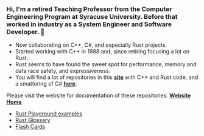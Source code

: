 ### Hi, I'm a retired Teaching Professor from the Computer Engineering Program at Syracuse University.  Before that worked in industry as a System Engineer and Software Developer. 👋<br />
- Now collaborating on C++, C#, and especially Rust projects.
- Started working with C++ in 1988 and, since retiring focusing a lot on Rust.
- Rust seems to have found the sweet spot for performance, memory and data race safety, and expressiveness.
- You will find a lot of repositories in this <a href="https://jimfawcett.github.io">**site**</a> with C++ and Rust code, and a smattering of C# <a href="https://jimfawcett.github.io/RsRepositories.html">**here**</a>.

Please visit the website for documentation of these repositories: <a href="https://JimFawcett.github.io">**Website Home**</a>
- <a href="https://github.com/JimFawcett/RustPlaygroundExamples/blob/main/README.md">Rust Playground examples</a>
- <a href="https://jimfawcett.github.io/IndexPage.html">Rust Glossary</a>
- <a href="https://jimfawcett.github.io/Resources/RustBites/RustBites_FlashCards.html">Flash Cards</a>

<!--
**JimFawcett/JimFawcett** is a ✨ _special_ ✨ repository because its `README.md` (this file) appears on your GitHub profile.

Here are some ideas to get you started:

- 🔭 I’m currently working on ...
- 🌱 I’m currently learning ...
- 👯 I’m looking to collaborate on ...
- 🤔 I’m looking for help with ...
- 💬 Ask me about ...
- 📫 How to reach me: ...
- 😄 Pronouns: ...
- ⚡ Fun fact: ...
-->
